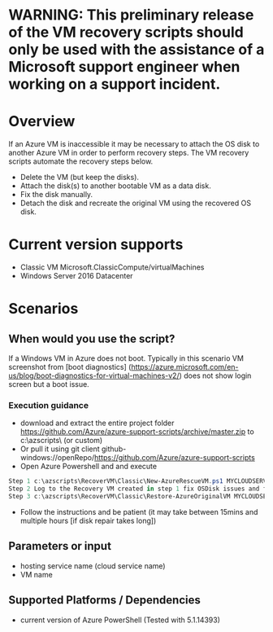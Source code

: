 # WARNING: This preliminary release of the VM recovery scripts should only be used with the assistance of a Microsoft support engineer when working on a support incident.

# Overview

If an Azure VM is inaccessible it may be necessary to attach the OS disk to another Azure VM in order to perform recovery steps. The VM recovery scripts automate the recovery steps below.

- Delete the VM (but keep the disks).
- Attach the disk(s) to another bootable VM as a data disk.
- Fix the disk manually.
- Detach the disk and recreate the original VM using the recovered OS disk.

# Current version supports
- Classic VM Microsoft.ClassicCompute/virtualMachines
- Windows Server 2016 Datacenter

# Scenarios

## When would you use the script?
If a Windows VM in Azure does not boot. Typically in this scenario VM screenshot from [boot diagnostics] (https://azure.microsoft.com/en-us/blog/boot-diagnostics-for-virtual-machines-v2/) does not show login screen but a boot issue.

### Execution guidance 
- download and extract the entire project folder https://github.com/Azure/azure-support-scripts/archive/master.zip to c:\azscripts\ (or custom)
- Or pull it using git client github-windows://openRepo/https://github.com/Azure/azure-support-scripts
- Open Azure Powershell and and execute
 

```PowerShell
Step 1 c:\azscripts\RecoverVM\Classic\New-AzureRescueVM.ps1 MYCLOUDSERVICENAME MYVMNAME
Step 2 Log to the Recovery VM created in step 1 fix OSDisk issues and follow instruction to run
Step 3 c:\azscripts\RecoverVM\Classic\Restore-AzureOriginalVM MYCLOUDSERVICENAME <NameofRecoveryVM that was created in step 1>
```


- Follow the instructions and be patient (it may take between 15mins and multiple hours [if disk repair takes long])

## Parameters or input
- hosting service name (cloud service name)
- VM name

## Supported Platforms / Dependencies
 - current version of Azure PowerShell (Tested with 5.1.14393)
 


